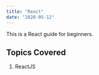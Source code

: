 ```yaml
---
title: "React"
date: "2020-05-12"
---
```


This is a React guide for beginners.

## Topics Covered 
1. ReactJS